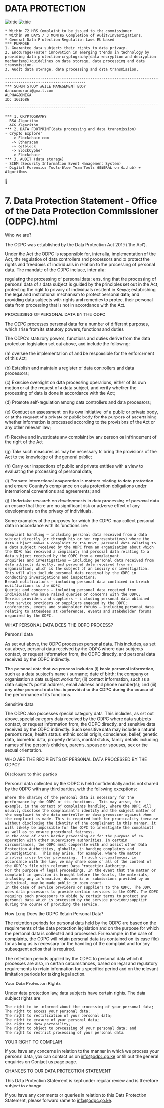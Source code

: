 # DATA PROTECTION

![title](static/img/data_protection_1.jpg)
![title](static/img/data_protection_2.jpg)

```
* Within 72 HRS Complaint to be issued to the commissioner 
* Within 90 DAYS / 3 MONTHS Completion of Audit/Investigations.
* General Data Protection Regulation Laws EU based
*** PURPOSE 
1. Guarantee data subjects their rights to data privacy.
2. Encourage/Foster innovation in emerging trends in technology by providing data protection(cryptography[data encryption and decryption mechanisms])guidelines on data storage, data processing and data transmission.
3. Audit data storage, data processing and data transmission.
   
-----------------------------------------------------------------------------------------------------------
*** SCRUM STUDY AGILE MANAGEMENT BODY
dancunmoruri@gmail.com 
ALPHA&&OMEGA
ID: 1601686
-----------------------------------------------------------------------------------------------------------

*** 1. CRYPTOGRAPHY 
- RSA Algorithm 
- AES Algorithm 
*** 2. DATA FOOTPRINT(data processing and data transmission)
- Crypto Explorer
   -> Blockchain.com
   -> Etherscan
   -> Getblock
   -> BlockCypher
   -> Blockchair
*** 3. AUDIT (data storage)
- SIEM (Security Information Event Management System)
- Digital Forensics Tools(Blue Team Tools GENERAL on Github) + Algorithms
```


🚀 
# 7. Data Protection Statement - Office of the Data Protection Commissioner (ODPC).html
 
Who we are?

The ODPC was established by the Data Protection Act 2019 (‘the Act’).

Under the Act the ODPC is responsible for, inter alia, implementation of the Act, the regulation of data controllers and processors and to protect the rights and freedoms of individuals in relation to the processing of personal data. The mandate of the ODPC include, inter alia:

regulating the processing of personal data;
ensuring that the processing of personal data of a data subject is guided by the principles set out in the Act;
protecting the right to privacy of individuals resident in Kenya;
establishing the legal and institutional mechanism to protect personal data; and
providing data subjects with rights and remedies to protect their personal data from processing that is not in accordance with the Act.

PROCESSING OF PERSONAL DATA BY THE ODPC 

The ODPC processes personal data for a number of different purposes, which arise from its statutory powers, functions and duties.

The ODPC’s statutory powers, functions and duties derive from the data protection legislation set out above, and include the following:



(a)   oversee the implementation of and be responsible for the enforcement of this Act;

(b)  Establish and maintain a register of data controllers and data processors;

(c)   Exercise oversight on data processing operations, either of its own motion or at the request of a data subject, and verify whether the processing of data is done in accordance with the Act;

(d)  Promote self-regulation among data controllers and data processors;

(e)   Conduct an assessment, on its own initiative, of a public or private body, or at the request of a private or public body for the purpose of ascertaining whether information is processed according to the provisions of the Act or any other relevant law;

(f)   Receive and investigate any complaint by any person on infringement of the right of the Act

(g)  Take such measures as may be necessary to bring the provisions of the Act to the knowledge of the general public;

(h)  Carry our inspections of public and private entities with a view to evaluating the processing of personal data;

(i)    Promote international cooperation in matters relating to data protection and ensure Country’s compliance on data protection obligations under international conventions and agreements; and

(j)    Undertake research on developments in data processing of personal data an ensure that there are no significant risk or adverse effect of any developments on the privacy of individuals.




Some examples of the purposes for which the ODPC may collect personal data in accordance with its functions are:

    Complaint handling – including personal data received from a data subject directly (or through his or her representatives) where the data subject makes a complaint to the ODPC; personal data relating to a data subject received by the ODPC from an organisation about which the ODPC has received a complaint; and personal data relating to a data subject received by the ODPC from a complainant.
    Inquiries and investigations – including personal data received from data subjects directly; and personal data received from an organisation, which is the subject of an inquiry or investigation. This will also include personal data received by the ODPC in conducting investigations and inspections;
    Breach notifications – including personal data contained in breach notifications to the ODPC;
    Queries and concerns – including personal data received from individuals who have raised queries or concerns with the ODPC;
    Service providers and suppliers – including personal data obtained from service providers or suppliers engaged by the ODPC;
    Conferences, events and stakeholder forums – including personal data relating to attendees at conferences, events and stakeholder forums organised by the ODPC.



WHAT PERSONAL DATA DOES THE ODPC PROCESS?

Personal data 

As set out above, the ODPC processes personal data. This includes, as set out above, personal data received by the ODPC where data subjects contact, or request information from, the ODPC directly, and personal data received by the ODPC indirectly.

The personal data that we process includes (i) basic personal information, such as a data subject’s name / surname; date of birth; the company or organisation a data subject works for; (ii) contact information, such as a data subject’s postal address, email address and phone number(s); and (iii) any other personal data that is provided to the ODPC during the course of the performance of its functions.

Sensitive data

The ODPC also processes special category data. This includes, as set out above, special category data received by the ODPC where data subjects contact, or request information from, the ODPC directly, and sensitive data received by the ODPC indirectly. Such sensitive data may include a natural person’s race, health status, ethnic social origin, conscience, belief, genetic data, biometric data, property details, marital status, family details including names of the person’s children, parents, spouse or spouses, sex or the sexual orientation.

WHO ARE THE RECIPIENTS OF PERSONAL DATA PROCESSED BY THE ODPC?

Disclosure to third parties

Personal data collected by the ODPC is held confidentially and is not shared by the ODPC with any third parties, with the following exceptions:

    Where the sharing of the personal data is necessary for the performance by the ODPC of its functions.  This may arise, for example, in the context of complaints handling, where the ODPC will usually disclose the complainant’s identity and the subject matter of the complaint to the data controller or data processor against whom the complaint is made. This is required both for practicality (because without disclosing the identity of the complainant in this manner, it will likely be impossible for the ODPC to investigate the complaint) as well as to ensure procedural fairness.
    In the case of cross border processing or for the purpose of co-operation with other supervisory authorities. In certain circumstances, the ODPC must cooperate with and assist other Data Protection Authorities, globally, in handing complaints and investigations.  This may arise, for example, where the matter involves cross border processing.  In such circumstances, in accordance with the law, we may share some or all of the content of the ODPC’s file with relevant Data Protection Authority.
    For the purpose of legal proceedings. In the event that the matter or complaint in question is brought before the Courts, the materials, including any information, documents or submissions provided by an individual, may be made public in open court.
    In the case of service providers or suppliers to the ODPC. The ODPC uses data processors to provide certain services to the ODPC. The ODPC requires such processors to abide by certain terms to protect any personal data which is processed by the service provider/supplier during the course of providing the service.

 

How Long Does the ODPC Retain Personal Data? 

The retention periods for personal data held by the ODPC are based on the requirements of the data protection legislation and on the purpose for which the personal data is collected and processed. For example, in the case of complaints, the ODPC will retain personal data (as contained on its case file) for as long as is necessary for the handling of the complaint and for any subsequent action that is required.

The retention periods applied by the ODPC to personal data which it processes are also, in certain circumstances, based on legal and regulatory requirements to retain information for a specified period and on the relevant limitation periods for taking legal action.

 

Your Data Protection Rights

Under data protection law, data subjects have certain rights. The data subject rights are:

    The right to be informed about the processing of your personal data;
    The right to access your personal data;
    The right to rectification of your personal data;
    The right to erasure of your personal data;
    The right to data portability;
    The right to object to processing of your personal data; and
    The right to restrict processing of your personal data.

 

YOUR RIGHT TO COMPLAIN

If you have any concerns in relation to the manner in which we process your personal data, you can contact us on info@odpc.go.ke or fill out the general enquiries on Contact us page  page.

 

CHANGES TO OUR DATA PROTECTION STATEMENT 

This Data Protection Statement is kept under regular review and is therefore subject to change.

If you have any comments or queries in relation to this Data Protection Statement, please forward same to info@odpc.go.ke.
